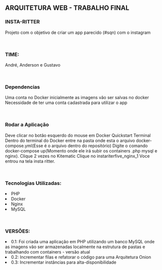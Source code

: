 <H2>ARQUITETURA WEB - TRABALHO FINAL</H2>

<H3>INSTA-RITTER</H3>
Projeto com o objetivo de criar um app parecido (#sqn) com o instagram

<br><H3>TIME:</br></H3>
André, Anderson e Gustavo

<br><H3>Dependencias</br></H3>
Uma conta no Docker inicialmente as imagens vão ser salvas no docker
Necessidade de ter uma conta cadastrada para utilizar o app

<br><H3>Rodar a Aplicação</br></H3>
Deve clicar no botão esquerdo do mouse em Docker Quickstart Terminal
Dentro do terminal do Docker entre na pasta onde esta o arquivo docker-compose.yml(Esse é o arquivo dentro do repositório)
Digite o comando docker-compose up(Momento onde ele irá subir os containers .php mysql e nginx).
Clique 2 vezes no Kitematic
Clique no instariterfive_nginx_1
Voce entrou na tela insta ritter.


<br><H3>Tecnologias Utilizadas:</br></H3>
<li>PHP</li>
<li>Docker</li>
<li>Nginx</li>
<li>MySQL</li>

<br><H3>VERSÕES:<br></H3>
<li>0.1: Foi criada uma aplicação em PHP utilizando um banco MySQL onde as imagens vão ser armazenadas localmente na estrutura de pastas e trabalhando com containers - versão atual</li>
<li>0.2: Incrementar filas e refatorar o código para uma Arquitetura Onion</li>
<li>0.3: Incrementar instâncias para alta-disponibilidade</li>

